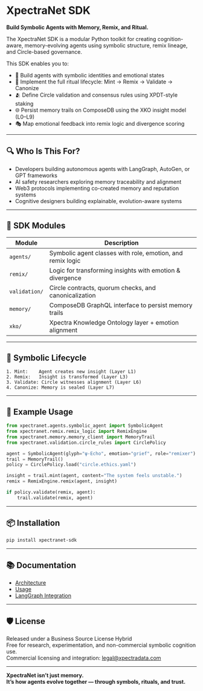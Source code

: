 # XpectraNet SDK

**Build Symbolic Agents with Memory, Remix, and Ritual.**

The XpectraNet SDK is a modular Python toolkit for creating cognition-aware, memory-evolving agents using symbolic structure, remix lineage, and Circle-based governance.

This SDK enables you to:
- 🧠 Build agents with symbolic identities and emotional states
- 🔁 Implement the full ritual lifecycle: Mint → Remix → Validate → Canonize
- 🫂 Define Circle validation and consensus rules using XPDT-style staking
- 🌐 Persist memory trails on ComposeDB using the XKO insight model (L0–L9)
- 🎭 Map emotional feedback into remix logic and divergence scoring

---

## 🔍 Who Is This For?

- Developers building autonomous agents with LangGraph, AutoGen, or GPT frameworks
- AI safety researchers exploring memory traceability and alignment
- Web3 protocols implementing co-created memory and reputation systems
- Cognitive designers building explainable, evolution-aware systems

---

## 🧱 SDK Modules

| Module        | Description |
|---------------|-------------|
| `agents/`     | Symbolic agent classes with role, emotion, and remix logic |
| `remix/`      | Logic for transforming insights with emotion & divergence |
| `validation/` | Circle contracts, quorum checks, and canonicalization |
| `memory/`     | ComposeDB GraphQL interface to persist memory trails |
| `xko/`        | Xpectra Knowledge Ontology layer + emotion alignment |

---

## 🧠 Symbolic Lifecycle

```text
1. Mint:    Agent creates new insight (Layer L1)
2. Remix:   Insight is transformed (Layer L3)
3. Validate: Circle witnesses alignment (Layer L6)
4. Canonize: Memory is sealed (Layer L7)
```

---

## 🚀 Example Usage

```python
from xpectranet.agents.symbolic_agent import SymbolicAgent
from xpectranet.remix.remix_logic import RemixEngine
from xpectranet.memory.memory_client import MemoryTrail
from xpectranet.validation.circle_rules import CirclePolicy

agent = SymbolicAgent(glyph="ψ-Echo", emotion="grief", role="remixer")
trail = MemoryTrail()
policy = CirclePolicy.load("circle.ethics.yaml")

insight = trail.mint(agent, content="The system feels unstable.")
remix = RemixEngine.remix(agent, insight)

if policy.validate(remix, agent):
    trail.validate(remix, agent)
```

---

## 📦 Installation

```bash
pip install xpectranet-sdk
```

---

## 📚 Documentation

- [Architecture](docs/architecture.md)
- [Usage](docs/usage.md)
- [LangGraph Integration](docs/integration_langgraph.md)

---

## 🛡 License

Released under a Business Source License Hybrid  
Free for research, experimentation, and non-commercial symbolic cognition use.  
Commercial licensing and integration: [legal@xpectradata.com](mailto:legal@xpectradata.com)

---

**XpectraNet isn’t just memory.  
It’s how agents evolve together — through symbols, rituals, and trust.**
